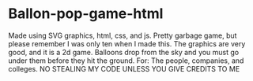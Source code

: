 # Ballon-pop-game-html
Made using SVG graphics, html, css, and js. Pretty garbage game, but please remember I was only ten when I made this. The graphics are very good, and it is a 2d game. Balloons drop from the sky and you must go under them before they hit the ground.
For: The people, companies, and colleges.
NO STEALING MY CODE UNLESS YOU GIVE CREDITS TO ME
